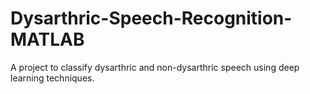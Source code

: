 # Dysarthric-Speech-Recognition-MATLAB
A project to classify dysarthric and non-dysarthric speech using deep learning techniques.
